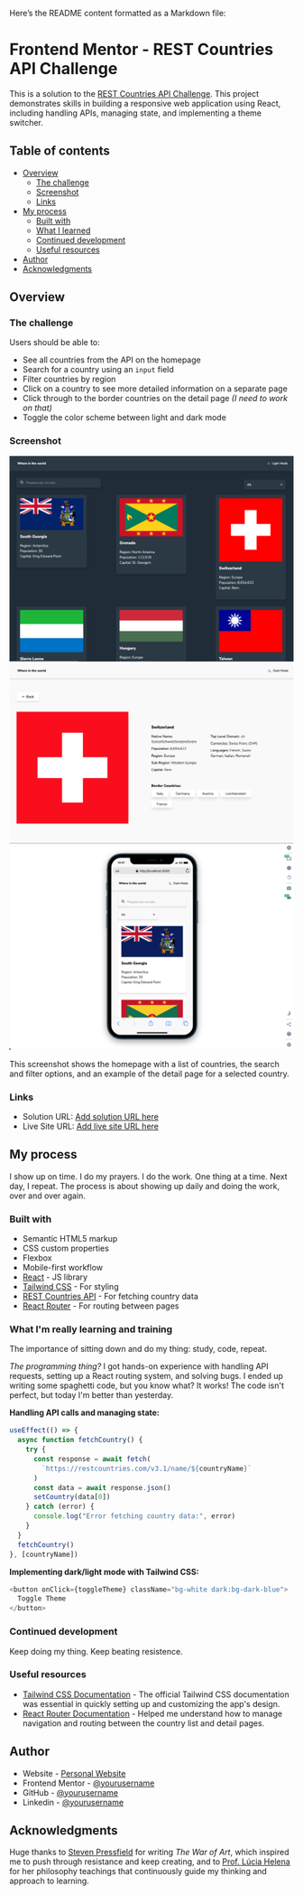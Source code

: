 Here’s the README content formatted as a Markdown file:

# Frontend Mentor - REST Countries API Challenge

This is a solution to the [REST Countries API Challenge](https://www.frontendmentor.io/challenges/rest-countries-api-with-color-theme-switcher-5cacc469fec04111f7b848ca). This project demonstrates skills in building a responsive web application using React, including handling APIs, managing state, and implementing a theme switcher.

## Table of contents

- [Overview](#overview)
  - [The challenge](#the-challenge)
  - [Screenshot](#screenshot)
  - [Links](#links)
- [My process](#my-process)
  - [Built with](#built-with)
  - [What I learned](#what-i-learned)
  - [Continued development](#continued-development)
  - [Useful resources](#useful-resources)
- [Author](#author)
- [Acknowledgments](#acknowledgments)

## Overview

### The challenge

Users should be able to:

- See all countries from the API on the homepage
- Search for a country using an `input` field
- Filter countries by region
- Click on a country to see more detailed information on a separate page
- Click through to the border countries on the detail page _(I need to work on that)_
- Toggle the color scheme between light and dark mode

### Screenshot

![Screenshot](./public/images/desktop-view.png)
![Screenshot](./public/images/details-page.png)
![Screenshot](./public/images/mobile-design.png)

This screenshot shows the homepage with a list of countries, the search and filter options, and an example of the detail page for a selected country.

### Links

- Solution URL: [Add solution URL here](https://www.frontendmentor.io/solutions/rest-countries-api-solution-url)
- Live Site URL: [Add live site URL here](https://your-live-site-url.com)

## My process

I show up on time.
I do my prayers.
I do the work.
One thing at a time.
Next day, I repeat.
The process is about showing up daily and doing the work, over and over again.

### Built with

- Semantic HTML5 markup
- CSS custom properties
- Flexbox
- Mobile-first workflow
- [React](https://reactjs.org/) - JS library
- [Tailwind CSS](https://tailwindcss.com/) - For styling
- [REST Countries API](https://restcountries.com/) - For fetching country data
- [React Router](https://reactrouter.com/) - For routing between pages

### What I'm really learning and training

The importance of sitting down and do my thing: study, code, repeat. 

*The programming thing?* I got hands-on experience with handling API requests, setting up a React routing system, and solving bugs. I ended up writing some spaghetti code, but you know what? It works!
The code isn't perfect, but today I'm better than yesterday.

**Handling API calls and managing state:**

```javascript
useEffect(() => {
  async function fetchCountry() {
    try {
      const response = await fetch(
        `https://restcountries.com/v3.1/name/${countryName}`
      )
      const data = await response.json()
      setCountry(data[0])
    } catch (error) {
      console.log("Error fetching country data:", error)
    }
  }
  fetchCountry()
}, [countryName])
```

**Implementing dark/light mode with Tailwind CSS:**

```javascript
<button onClick={toggleTheme} className="bg-white dark:bg-dark-blue">
  Toggle Theme
</button>
```

### Continued development

Keep doing my thing. Keep beating resistence.

### Useful resources

- [Tailwind CSS Documentation](https://tailwindcss.com/docs) - The official Tailwind CSS documentation was essential in quickly setting up and customizing the app's design.
- [React Router Documentation](https://reactrouter.com/docs) - Helped me understand how to manage navigation and routing between the country list and detail pages.

## Author

- Website - [Personal Website](https://www.frontendmentor.io/profile/aecio-neto)
- Frontend Mentor - [@yourusername](https://www.frontendmentor.io/profile/aecio-neto)
- GitHub - [@yourusername](https://github.com/aecio-neto)
- Linkedin - [@yourusername](https://www.Linkedin.com/in/aecio-neto)

## Acknowledgments

Huge thanks to [Steven Pressfield](https://stevenpressfield.com/) for writing _The War of Art_, which inspired me to push through resistance and keep creating, and to [Prof. Lúcia Helena](https://www.youtube.com/@NovaAcropole) for her philosophy teachings that continuously guide my thinking and approach to learning.

```

```
